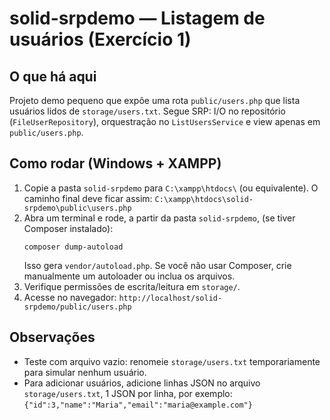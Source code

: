 # solid-srpdemo — Listagem de usuários (Exercício 1)

## O que há aqui
Projeto demo pequeno que expõe uma rota `public/users.php` que lista usuários lidos de `storage/users.txt`.
Segue SRP: I/O no repositório (`FileUserRepository`), orquestração no `ListUsersService` e view apenas em `public/users.php`.

## Como rodar (Windows + XAMPP)
1. Copie a pasta `solid-srpdemo` para `C:\xampp\htdocs\` (ou equivalente). O caminho final deve ficar assim:
   `C:\xampp\htdocs\solid-srpdemo\public\users.php`
2. Abra um terminal e rode, a partir da pasta `solid-srpdemo`, (se tiver Composer instalado):
   ```
   composer dump-autoload
   ```
   Isso gera `vendor/autoload.php`. Se você não usar Composer, crie manualmente um autoloader ou inclua os arquivos.
3. Verifique permissões de escrita/leitura em `storage/`.
4. Acesse no navegador:
   `http://localhost/solid-srpdemo/public/users.php`

## Observações
- Teste com arquivo vazio: renomeie `storage/users.txt` temporariamente para simular nenhum usuário.
- Para adicionar usuários, adicione linhas JSON no arquivo `storage/users.txt`, 1 JSON por linha, por exemplo:
  `{"id":3,"name":"Maria","email":"maria@example.com"}`

